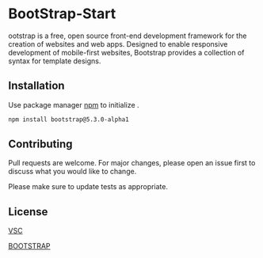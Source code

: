 # BootStrap-Start

ootstrap is a free, open source front-end development framework for the creation of websites and web apps. Designed to enable responsive development of mobile-first websites, Bootstrap provides a collection of syntax for template designs.

## Installation

Use package manager [npm](https://getbootstrap.com/docs/5.3/getting-started/download/) to initialize .

```bash
npm install bootstrap@5.3.0-alpha1
```
## Contributing

Pull requests are welcome. For major changes, please open an issue first
to discuss what you would like to change.

Please make sure to update tests as appropriate.

## License

[VSC](https://code.visualstudio.com)

[BOOTSTRAP](https://getbootstrap.com)
